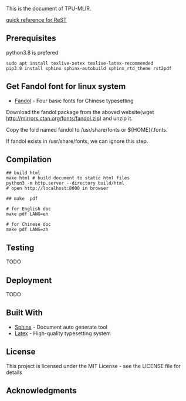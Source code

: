 This is the document of TPU-MLIR.

[quick reference for ReST](https://rest-sphinx-memo.readthedocs.io/en/latest/index.html)

## Prerequisites

python3.8 is prefered

```shell
sudo apt install texlive-xetex texlive-latex-recommended
pip3.8 install sphinx sphinx-autobuild sphinx_rtd_theme rst2pdf
```

## Get Fandol font for linux system

* [Fandol](https://ctan.org/pkg/fandol) - Four basic fonts for Chinese typesetting

Download the fandol package from the aboved website(wget http://mirrors.ctan.org/fonts/fandol.zip) and unzip it.

Copy the fold named fandol to /usr/share/fonts or ${HOME}/.fonts.

If fandol exists in /usr/share/fonts, we can ignore this step.

## Compilation

```shell
## build html
make html # build document to static html files
python3 -m http.server --directory build/html
# open http://localhost:8000 in browser

## make  pdf

# for English doc
make pdf LANG=en

# for Chinese doc
make pdf LANG=zh

```

## Testing

TODO

## Deployment

TODO

## Built With

* [Sphinx](http://www.sphinx-doc.org) - Document auto generate tool
* [Latex](https://www.latex-project.org/) - High-quality typesetting system

## License

This project is licensed under the MIT License - see the LICENSE file for details

## Acknowledgments
